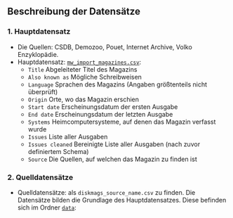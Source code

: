 ## Beschreibung der Datensätze

### 1. Hauptdatensatz
* Die Quellen: CSDB, Demozoo, Pouet, Internet Archive, Volko Enzyklopädie.
* Hauptdatensatz: [`mw_import_magazines.csv`](../data/mw_import_magazines.csv):
  * `Title` Abgeleiteter Titel des Magazins
  * `Also known as` Mögliche Schreibweisen
  * `Language` Sprachen des Magazins (Angaben größtenteils nicht überprüft)
  * `Origin` Orte, wo das Magazin erschien
  * `Start date` Erscheinungsdatum der ersten Ausgabe
  * `End date` Erscheinungsdatum der letzten Ausgabe
  * `Systems` Heimcomputersysteme, auf denen das Magazin verfasst wurde
  * `Issues` Liste aller Ausgaben
  * `Issues cleaned` Bereinigte Liste aller Ausgaben (nach zuvor definiertem Schema)
  * `Source` Die Quellen, auf welchen das Magazin zu finden ist

### 2. Quelldatensätze
* Quelldatensätze: als `diskmags_source_name.csv` zu finden. Die Datensätze bilden die Grundlage des Hauptdatensatzes.
Diese befinden sich im Ordner [`data`](../data):
